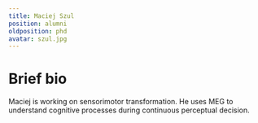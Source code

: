 ```yaml
---
title: Maciej Szul
position: alumni
oldposition: phd
avatar: szul.jpg
---
```


# Brief bio
Maciej is working on sensorimotor transformation. He uses MEG to understand cognitive processes during continuous perceptual decision.